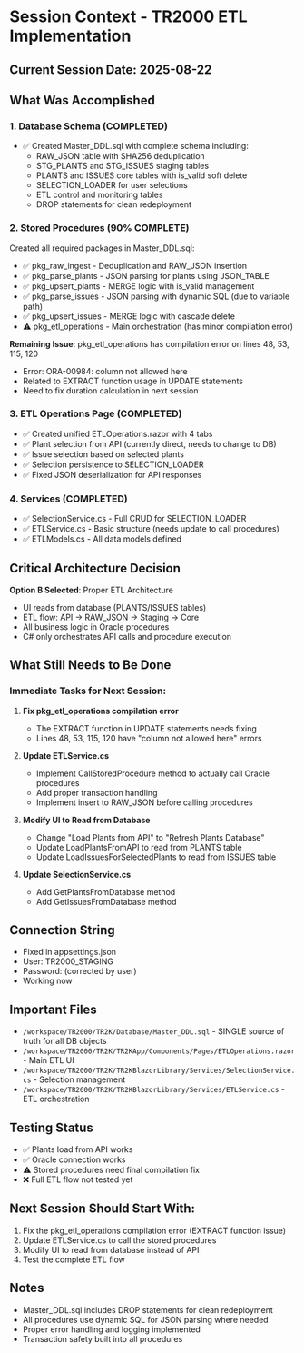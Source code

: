 # Session Context - TR2000 ETL Implementation

## Current Session Date: 2025-08-22

## What Was Accomplished

### 1. Database Schema (COMPLETED)
- ✅ Created Master_DDL.sql with complete schema including:
  - RAW_JSON table with SHA256 deduplication
  - STG_PLANTS and STG_ISSUES staging tables
  - PLANTS and ISSUES core tables with is_valid soft delete
  - SELECTION_LOADER for user selections
  - ETL control and monitoring tables
  - DROP statements for clean redeployment

### 2. Stored Procedures (90% COMPLETE)
Created all required packages in Master_DDL.sql:
- ✅ pkg_raw_ingest - Deduplication and RAW_JSON insertion
- ✅ pkg_parse_plants - JSON parsing for plants using JSON_TABLE
- ✅ pkg_upsert_plants - MERGE logic with is_valid management
- ✅ pkg_parse_issues - JSON parsing with dynamic SQL (due to variable path)
- ✅ pkg_upsert_issues - MERGE logic with cascade delete
- ⚠️ pkg_etl_operations - Main orchestration (has minor compilation error)

**Remaining Issue**: pkg_etl_operations has compilation error on lines 48, 53, 115, 120
- Error: ORA-00984: column not allowed here
- Related to EXTRACT function usage in UPDATE statements
- Need to fix duration calculation in next session

### 3. ETL Operations Page (COMPLETED)
- ✅ Created unified ETLOperations.razor with 4 tabs
- ✅ Plant selection from API (currently direct, needs to change to DB)
- ✅ Issue selection based on selected plants
- ✅ Selection persistence to SELECTION_LOADER
- ✅ Fixed JSON deserialization for API responses

### 4. Services (COMPLETED)
- ✅ SelectionService.cs - Full CRUD for SELECTION_LOADER
- ✅ ETLService.cs - Basic structure (needs update to call procedures)
- ✅ ETLModels.cs - All data models defined

## Critical Architecture Decision

**Option B Selected**: Proper ETL Architecture
- UI reads from database (PLANTS/ISSUES tables)
- ETL flow: API → RAW_JSON → Staging → Core
- All business logic in Oracle procedures
- C# only orchestrates API calls and procedure execution

## What Still Needs to Be Done

### Immediate Tasks for Next Session:

1. **Fix pkg_etl_operations compilation error**
   - The EXTRACT function in UPDATE statements needs fixing
   - Lines 48, 53, 115, 120 have "column not allowed here" errors

2. **Update ETLService.cs**
   - Implement CallStoredProcedure method to actually call Oracle procedures
   - Add proper transaction handling
   - Implement insert to RAW_JSON before calling procedures

3. **Modify UI to Read from Database**
   - Change "Load Plants from API" to "Refresh Plants Database"
   - Update LoadPlantsFromAPI to read from PLANTS table
   - Update LoadIssuesForSelectedPlants to read from ISSUES table

4. **Update SelectionService.cs**
   - Add GetPlantsFromDatabase method
   - Add GetIssuesFromDatabase method

## Connection String
- Fixed in appsettings.json
- User: TR2000_STAGING
- Password: (corrected by user)
- Working now

## Important Files
- `/workspace/TR2000/TR2K/Database/Master_DDL.sql` - SINGLE source of truth for all DB objects
- `/workspace/TR2000/TR2K/TR2KApp/Components/Pages/ETLOperations.razor` - Main ETL UI
- `/workspace/TR2000/TR2K/TR2KBlazorLibrary/Services/SelectionService.cs` - Selection management
- `/workspace/TR2000/TR2K/TR2KBlazorLibrary/Services/ETLService.cs` - ETL orchestration

## Testing Status
- ✅ Plants load from API works
- ✅ Oracle connection works
- ⚠️ Stored procedures need final compilation fix
- ❌ Full ETL flow not tested yet

## Next Session Should Start With:
1. Fix the pkg_etl_operations compilation error (EXTRACT function issue)
2. Update ETLService.cs to call the stored procedures
3. Modify UI to read from database instead of API
4. Test the complete ETL flow

## Notes
- Master_DDL.sql includes DROP statements for clean redeployment
- All procedures use dynamic SQL for JSON parsing where needed
- Proper error handling and logging implemented
- Transaction safety built into all procedures
